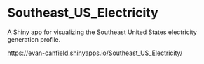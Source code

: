 # Southeast_US_Electricity
A Shiny app for visualizing the Southeast United States electricity generation profile.

https://evan-canfield.shinyapps.io/Southeast_US_Electricity/
